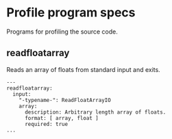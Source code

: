 # Profile program specs

Programs for profiling the source code.

## readfloatarray

Reads an array of floats from standard input and exits.

```
---
readfloatarray:
  input:
    "-typename-": ReadFloatArrayIO
    array:
      description: Arbitrary length array of floats.
      format: [ array, float ]
      required: true
...
```

